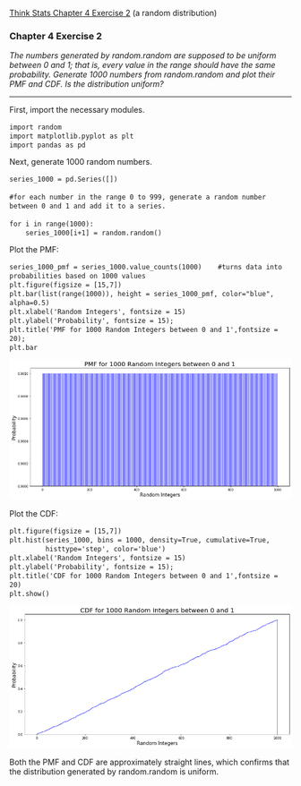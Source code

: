 [Think Stats Chapter 4 Exercise 2](http://greenteapress.com/thinkstats2/html/thinkstats2005.html#toc41) (a random distribution)

### Chapter 4 Exercise 2
*The numbers generated by random.random are supposed to be uniform between 0 and 1; that is, every value in the range should have the same probability.
Generate 1000 numbers from random.random and plot their PMF and CDF. Is the distribution uniform?*

---

First, import the necessary modules. 

```
import random
import matplotlib.pyplot as plt
import pandas as pd
```

Next, generate 1000 random numbers.

```
series_1000 = pd.Series([])

#for each number in the range 0 to 999, generate a random number between 0 and 1 and add it to a series.

for i in range(1000):
    series_1000[i+1] = random.random()
```

Plot the PMF:

```
series_1000_pmf = series_1000.value_counts(1000)    #turns data into probabilities based on 1000 values
plt.figure(figsize = [15,7])
plt.bar(list(range(1000)), height = series_1000_pmf, color="blue", alpha=0.5)
plt.xlabel('Random Integers', fontsize = 15)
plt.ylabel('Probability', fontsize = 15);
plt.title('PMF for 1000 Random Integers between 0 and 1',fontsize = 20);
plt.bar
```

![Random Integers PMF](https://github.com/gravesa333/dsp/blob/master/lessons/statistics/random_integers_bar_pmf_0-1.png)

Plot the CDF:

```
plt.figure(figsize = [15,7])
plt.hist(series_1000, bins = 1000, density=True, cumulative=True,
         histtype='step', color='blue')
plt.xlabel('Random Integers', fontsize = 15)
plt.ylabel('Probability', fontsize = 15);
plt.title('CDF for 1000 Random Integers between 0 and 1',fontsize = 20)
plt.show()
```

![Random Integers CDF](https://github.com/gravesa333/dsp/blob/master/lessons/statistics/random_integers_cdf_0-1.png)


Both the PMF and CDF are approximately straight lines, which confirms that the distribution generated by random.random is uniform.
